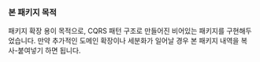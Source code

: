 ### 본 패키지 목적
패키지 확장 용이 목적으로, CQRS 패턴 구조로 만들어진 비어있는 패키지를 구현해두었습니다.
만약 추가적인 도메인 확장이나 세분화가 일어날 경우 본 패키지 내역을 복사-붙여넣기 하면 됩니다.